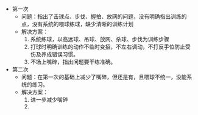 - 第一次
	- 问题：指出了击球点、步伐、握拍、放网的问题，没有明确指出训练的点，没有系统的喂球练球，缺少清晰的训练计划
	- 解决方案：
		1. 系统练球，以高远球、吊球、放网、杀球、步伐为训练步骤
		2. 打球时明确训练的动作不临时变招，不左右调动，不打反手位防止受伤及养成错误习惯。
		3. 不场上嘴碎，指出问题要干练准确。
- 第二次
	- 问题：在第一次的基础上减少了嘴碎，但还是有，且喂球不统一，没能系统的练习。
	- 解决方案：
		1. 进一步减少嘴碎
		2. 